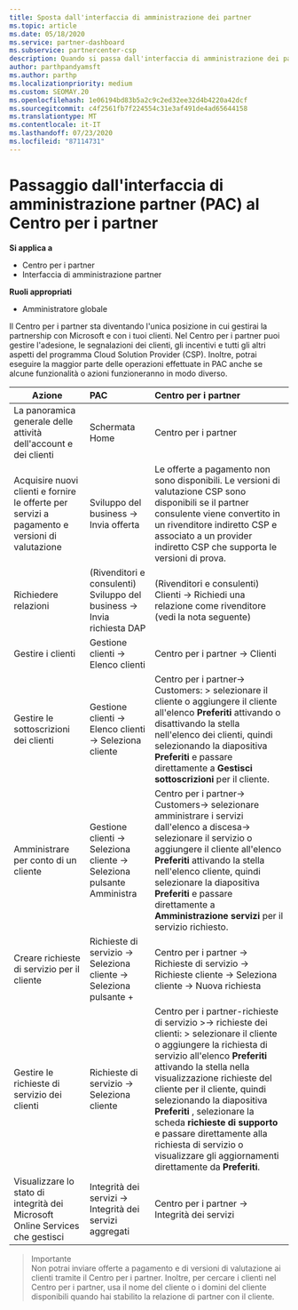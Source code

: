 ```yaml
---
title: Sposta dall'interfaccia di amministrazione dei partner
ms.topic: article
ms.date: 05/18/2020
ms.service: partner-dashboard
ms.subservice: partnercenter-csp
description: Quando si passa dall'interfaccia di amministrazione dei partner (PAC) al centro per i partner, viene illustrato come gestire l'appartenenza al programma CSP, i riferimenti dei clienti, gli incentivi e altro ancora.
author: parthpandyamsft
ms.author: parthp
ms.localizationpriority: medium
ms.custom: SEOMAY.20
ms.openlocfilehash: 1e06194bd83b5a2c9c2ed32ee32d4b4220a42dcf
ms.sourcegitcommit: c4f2561fb7f224554c31e3af491de4ad65644158
ms.translationtype: MT
ms.contentlocale: it-IT
ms.lasthandoff: 07/23/2020
ms.locfileid: "87114731"
---
```

# <a name="moving-from-partner-admin-center-pac-to-the-partner-center"></a>Passaggio dall'interfaccia di amministrazione partner (PAC) al Centro per i partner

**Si applica a**
- Centro per i partner
- Interfaccia di amministrazione partner

**Ruoli appropriati**
- Amministratore globale

Il Centro per i partner sta diventando l'unica posizione in cui gestirai la partnership con Microsoft e con i tuoi clienti. Nel Centro per i partner puoi gestire l'adesione, le segnalazioni dei clienti, gli incentivi e tutti gli altri aspetti del programma Cloud Solution Provider (CSP). Inoltre, potrai eseguire la maggior parte delle operazioni effettuate in PAC anche se alcune funzionalità o azioni funzioneranno in modo diverso.


|**Azione**   |**PAC**   |**Centro per i partner**   |
|--------------|:--------------|:---------------|
|La panoramica generale delle attività dell'account e dei clienti|Schermata Home|Centro per i partner|
|Acquisire nuovi clienti e fornire le offerte per servizi a pagamento e versioni di valutazione|Sviluppo del business -> Invia offerta|Le offerte a pagamento non sono disponibili. Le versioni di valutazione CSP sono disponibili se il partner consulente viene convertito in un rivenditore indiretto CSP e associato a un provider indiretto CSP che supporta le versioni di prova. |
|Richiedere relazioni|(Rivenditori e consulenti) Sviluppo del business -> Invia richiesta DAP|(Rivenditori e consulenti) Clienti -> Richiedi una relazione come rivenditore (vedi la nota seguente)|
|Gestire i clienti|Gestione clienti -> Elenco clienti|Centro per i partner -> Clienti|
|Gestire le sottoscrizioni dei clienti|Gestione clienti -> Elenco clienti -> Seleziona cliente|Centro per i partner-> Customers: > selezionare il cliente o aggiungere il cliente all'elenco **Preferiti** attivando o disattivando la stella nell'elenco dei clienti, quindi selezionando la diapositiva **Preferiti** e passare direttamente a **Gestisci sottoscrizioni** per il cliente.|
|Amministrare per conto di un cliente|Gestione clienti -> Seleziona cliente -> Seleziona pulsante Amministra|Centro per i partner-> Customers-> selezionare amministrare i servizi dall'elenco a discesa-> selezionare il servizio o aggiungere il cliente all'elenco **Preferiti** attivando la stella nell'elenco cliente, quindi selezionare la diapositiva **Preferiti** e passare direttamente a **Amministrazione servizi** per il servizio richiesto.|
|Creare richieste di servizio per il cliente|Richieste di servizio -> Seleziona cliente -> Seleziona pulsante + | Centro per i partner -> Richieste di servizio -> Richieste cliente -> Seleziona cliente -> Nuova richiesta|
|Gestire le richieste di servizio dei clienti| Richieste di servizio -> Seleziona cliente|Centro per i partner-richieste di servizio >-> richieste dei clienti: > selezionare il cliente o aggiungere la richiesta di servizio all'elenco **Preferiti** attivando la stella nella visualizzazione richieste del cliente per il cliente, quindi selezionando la diapositiva **Preferiti** , selezionare la scheda **richieste di supporto** e passare direttamente alla richiesta di servizio o visualizzare gli aggiornamenti direttamente da **Preferiti**.|
|Visualizzare lo stato di integrità dei Microsoft Online Services che gestisci|Integrità dei servizi -> Integrità dei servizi aggregati|Centro per i partner -> Integrità dei servizi|

>Importante<br>
Non potrai inviare offerte a pagamento e di versioni di valutazione ai clienti tramite il Centro per i partner. Inoltre, per cercare i clienti nel Centro per i partner, usa il nome del cliente o i domini del cliente disponibili quando hai stabilito la relazione di partner con il cliente.
